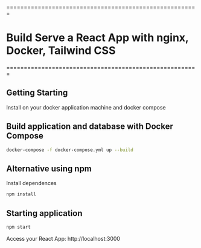 =======================================================
# Build Serve a React App with nginx, Docker, Tailwind CSS
=======================================================

## Getting Starting

Install on your docker application machine and docker compose

## Build application and database with Docker Compose

```bash
docker-compose -f docker-compose.yml up --build
```

##  Alternative using npm

Install dependences

```bash
npm install
```
## Starting application

```bash
npm start
```

Access your React App: http://localhost:3000
